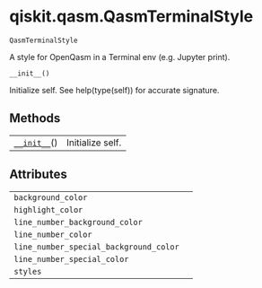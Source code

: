 # qiskit.qasm.QasmTerminalStyle



`QasmTerminalStyle`

A style for OpenQasm in a Terminal env (e.g. Jupyter print).



`__init__()`

Initialize self. See help(type(self)) for accurate signature.

## Methods

|                                                                                                  |                  |
| ------------------------------------------------------------------------------------------------ | ---------------- |
| [`__init__`](#qiskit.qasm.QasmTerminalStyle.__init__ "qiskit.qasm.QasmTerminalStyle.__init__")() | Initialize self. |

## Attributes

|                                        |   |
| -------------------------------------- | - |
| `background_color`                     |   |
| `highlight_color`                      |   |
| `line_number_background_color`         |   |
| `line_number_color`                    |   |
| `line_number_special_background_color` |   |
| `line_number_special_color`            |   |
| `styles`                               |   |

